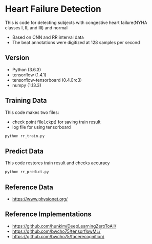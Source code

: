 # Heart Failure Detection
This is code for detecting subjects with congestive heart failure(NYHA classes I, II, and III) and normal
* Based on CNN and RR interval data
* The beat annotations were digitized at 128 samples per second

## Version
* Python (3.6.3)
* tensorflow (1.4.1)
* tensorflow-tensorboard (0.4.0rc3)
* numpy (1.13.3)

## Training Data
This code makes two files:
* check point file(.ckpt) for saving train result
* log file for using tensorboard
```bash
python rr_train.py
```

## Predict Data
This code restores train result and checks accuracy
```bash
python rr_predict.py
```

## Reference Data
* https://www.physionet.org/

## Reference Implementations
* https://github.com/hunkim/DeepLearningZeroToAll/
* https://github.com/bwcho75/tensorflowML/
* https://github.com/bwcho75/facerecognition/

